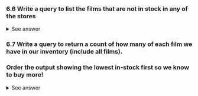 ### 6.6 Write a query to list the films that are not in stock in any of the stores
<details>
  <summary>See answer</summary>
  ```sql
  abc
  ```
</details>


### 6.7 Write a query to return a count of how many of each film we have in our inventory (include all films). 
### Order the output showing the lowest in-stock first so we know to buy more!

<details>
  <summary>See answer</summary>
  ```sql
  abc
  ```
</details>
